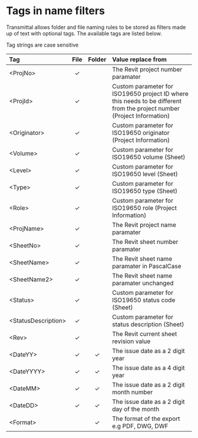 # Tags in name filters

Transmittal allows folder and file naming rules to be stored as filters made up of text with optional tags.  The available tags are listed below.

Tag strings are case sensitive

| Tag | File | Folder | Value replace from |
| :--- | :---: | :---: | :--- |
| \<ProjNo> | &check; |  | The Revit project number paramater |
| \<ProjId> | &check; |  | Custom parameter for ISO19650 project ID where this needs to be different from the project number (Project Information) |
| \<Originator> | &check; |  | Custom parameter for ISO19650 originator (Project Information) |
| \<Volume> | &check; |  | Custom parameter for ISO19650 volume (Sheet) |
| \<Level> | &check; |  | Custom parameter for ISO19650 level (Sheet) |
| \<Type> | &check; |  | Custom parameter for ISO19650 type (Sheet) |
| \<Role> | &check; |  | Custom parameter for ISO19650 role (Project Information) |
| \<ProjName> | &check; |  | The Revit project name paramater  |
| \<SheetNo> | &check; |  | The Revit sheet number paramater  |
| \<SheetName> | &check; |  | The Revit sheet name paramater in PascalCase |
| \<SheetName2> | &check; |  | The Revit sheet name paramater unchanged |
| \<Status> | &check; |  | Custom parameter for ISO19650 status code (Sheet)  |
| \<StatusDescription> | &check; |  | Custom parameter for status description  (Sheet)  |
| \<Rev> | &check; |  | The Revit current sheet revision value |
| \<DateYY> | &check; | &check; | The issue date as a 2 digit year  |
| \<DateYYYY> | &check; | &check; | The issue date as a 4 digit year |
| \<DateMM> | &check; | &check; | The issue date as a 2 digit month number |
| \<DateDD> | &check; | &check; | The issue date as a 2 digit day of the month |
| \<Format> |  | &check; | The format of the export e.g PDF, DWG, DWF  |